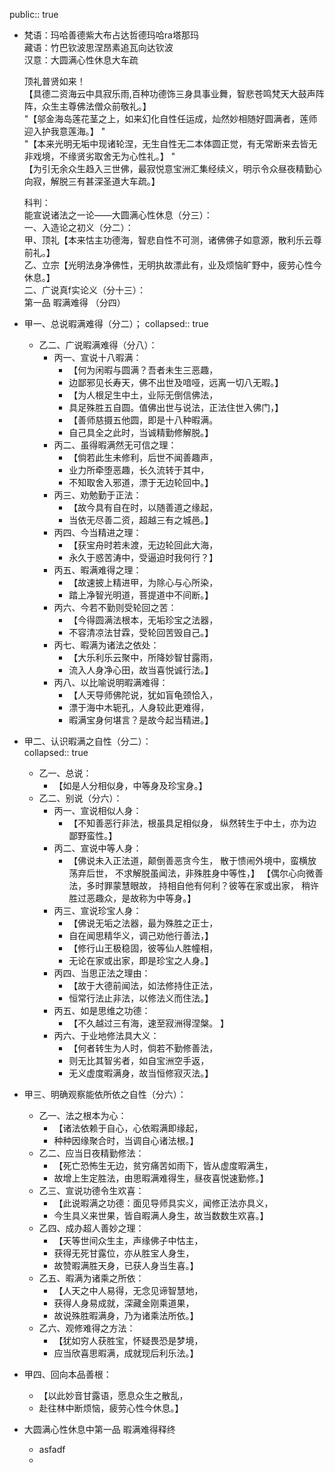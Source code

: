 public:: true

- 梵语：玛哈善德紫大布占达哲德玛哈ra塔那玛													
  藏语：竹巴钦波思涅昂素追瓦向达钦波 													
  汉意：大圆满心性休息大车疏													
  													
  顶礼普贤如来！ 													
  【具德二资海云中具寂乐雨,百种功德饰三身具事业舞，智悲苍鸣梵天大鼓声阵阵，众生主尊佛法僧众前敬礼。】 													
  "【邬金海岛莲花茎之上，如来幻化自性任运成，灿然妙相随好圆满者，莲师迎入护我意莲海。】 
  "													
  "【本来光明无垢中现诸轮涅，无生自性无二本体圆正觉，有无常断来去皆无非戏境，不缘贤劣取舍无为心性礼。】 
  "													
  【为引无余众生趋入三世佛，最寂悦意宝洲汇集经续义，明示令众昼夜精勤心向寂，解脱三有甚深圣道大车疏。】 													
  													
  科判：													
  能宣说诸法之一论——大圆满心性休息（分三）：													
     一、入造论之初义（分二）：													
         甲、顶礼【本来怙主功德海，智悲自性不可测，诸佛佛子如意源，散利乐云尊前礼。】													
         乙、立宗【光明法身净佛性，无明执故漂此有，业及烦恼旷野中，疲劳心性今休息。】													
     二、广说真f实论义（分十三）：													
  第一品  暇满难得 （分四）
- 甲一、总说暇满难得（分二）；
  collapsed:: true
	- 乙二、广说暇满难得（分八）：
		- 丙一、宣说十八暇满：
			- 【何为闲暇与圆满？吾者未生三恶趣，
			- 边鄙邪见长寿天，佛不出世及喑哑，远离一切八无暇。】
			- 【为人根足生中土，业际无倒信佛法，
			- 具足殊胜五自圆。值佛出世与说法，正法住世入佛门，】
			- 【善师慈摄五他圆，即是十八种暇满。
			- 自己具全之此时，当诚精勤修解脱。】
		- 丙二、虽得暇满然无可信之理：
			- 【倘若此生未修利，后世不闻善趣声，
			- 业力所牵堕恶趣，长久流转于其中，
			- 不知取舍入邪道，漂于无边轮回中。】
		- 丙三、劝勉勤于正法：
			- 【故今具有自在时，以随善道之缘起，
			- 当依无尽善二资，超越三有之城邑。】
		- 丙四、今当精进之理：
			- 【获宝舟时若未渡，无边轮回此大海，
			- 永久于惑苦涛中，受逼迫时我何行？】
		- 丙五、暇满难得之理：
			- 【故速披上精进甲，为除心与心所染，
			- 踏上净智光明道，菩提道中不间断。】
		- 丙六、今若不勤则受轮回之苦：
			- 【今得圆满法根本，无垢珍宝之法器，
			- 不容清凉法甘霖，受轮回苦毁自己。】
		- 丙七、暇满为诸法之依处：
			- 【大乐利乐云聚中，所降妙智甘露雨，
			- 流入人身净心田，故当喜悦诚行法。】
		- 丙八、以比喻说明暇满难得：
			- 【人天导师佛陀说，犹如盲龟颈恰入，
			- 漂于海中木轭孔，人身较此更难得，
			- 暇满宝身何堪言？是故今起当精进。】
- 甲二、认识暇满之自性（分二）：		
  collapsed:: true
	- 乙一、总说：
		- 【如是人分相似身，中等身及珍宝身。】
	- 乙二、别说（分六）：
		- 丙一、宣说相似人身：
			- 【不知善恶行非法，根虽具足相似身，
			  纵然转生于中土，亦为边鄙野蛮性。】
		- 丙二、宣说中等人身：
			- 【佛说未入正法道，颠倒善恶贪今生，
			  散于愦闹外境中，蛮横放荡弃后世，
			  不求解脱虽闻法，非殊胜身中等性，】
			  【偶尔心向微善法，多时罪蒙慧眼故，
			  持相自他有何利？彼等在家或出家，
			  稍许胜过恶趣众，是故称为中等身。】
		- 丙三、宣说珍宝人身：
			- 【佛说无垢之法器，最为殊胜之正士，
			- 自在闻思精华义，调己劝他行善法，】
			- 【修行山王极稳固，彼等仙人胜幢相，
			- 无论在家或出家，即是珍宝之人身。】
		- 丙四、当思正法之理由：
			- 【故于大德前闻法，如法修持住正法，
			- 恒常行法止非法，以修法义而住法。】
		- 丙五、如是思维之功德：
			- 【不久越过三有海，速至寂洲得涅槃。 】
		- 丙六、于业地修法具大义：
			- 【何者转生为人时，倘若不勤修善法，
			- 则无比其智劣者，如自宝洲空手返，
			- 无义虚度暇满身，故当恒修寂灭法。】
- 甲三、明确观察能依所依之自性（分六）：
	- 乙一、法之根本为心：
		- 【诸法依赖于自心，心依暇满即缘起，
		- 种种因缘聚合时，当调自心诸法根。】
	- 乙二、应当日夜精勤修法：
		- 【死亡恐怖生无边，贫穷痛苦如雨下，皆从虚度暇满生，
		- 故增上生定胜法，由思暇满难得生，昼夜喜悦速勤修。】
	- 乙三、宣说功德令生欢喜：
		- 【此说暇满之功德：面见导师具实义，闻修正法亦具义，
		- 今生具义来世果，皆自暇满人身生，故当数数生欢喜。】
	- 乙四、成办超人善妙之理：
		- 【天等世间众生主，声缘佛子中怙主，
		- 获得无死甘露位，亦从胜宝人身生，
		- 故赞暇满胜天身，已获人身当生喜。】
	- 乙五、暇满为诸乘之所依：
		- 【人天之中人易得，无念见谛智慧地，
		- 获得人身易成就，深藏金刚乘道果，
		- 故说殊胜暇满身，乃为诸乘法所依。】
	- 乙六、观修难得之方法：
		- 【犹如穷人获胜宝，怀疑畏恐是梦境，
		- 应当欣喜思暇满，成就现后利乐法。】
- 甲四、回向本品善根：
	- 【以此妙音甘露语，愿息众生之散乱，
	- 赴往林中断烦恼，疲劳心性今休息。】
- 大圆满心性休息中第一品     暇满难得释终
	- asfadf
	-